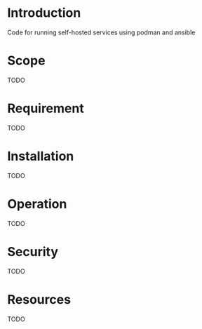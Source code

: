 # Introduction
Code for running self-hosted services using podman and ansible
# Scope
TODO
# Requirement
TODO
# Installation
TODO
# Operation
TODO
# Security
TODO
# Resources
TODO